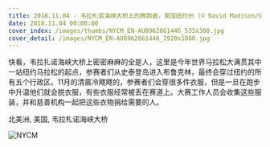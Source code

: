 ```yaml
---
title: 2018.11.04 - 韦拉札诺海峡大桥上的赛跑者，美国纽约州 (© David Madison/Getty Images)
date: 2018.11.04 00:00:00
cover_index: /images/thumbs/NYCM_EN-AU8962861446_533x300.jpg
cover_detail: /images/NYCM_EN-AU8962861446_1920x1080.jpg
---
```


快看，韦拉扎诺海峡大桥上密密麻麻的全是人，这里是今年世界马拉松大满贯其中一站纽约马拉松的起点，参赛者们从史泰登岛进入布鲁克林，最终会穿过纽约的所有五个行政区。11月的清晨冷飕飕的，参赛者们会穿很多件衣服，但是一旦在跑步中升温他们就会脱衣服，有些衣服经常被丢在赛道上。大赛工作人员会收集这些服装，并和慈善机构一起把这些衣物捐给需要的人。

北美洲, 美国, 韦拉札诺海峡大桥

![NYCM](/images/NYCM_EN-AU8962861446_1920x1080.jpg)
